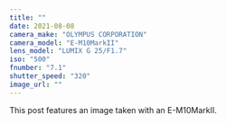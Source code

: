 ```yaml
---
title: ""
date: 2021-08-08
camera_make: "OLYMPUS CORPORATION"
camera_model: "E-M10MarkII"
lens_model: "LUMIX G 25/F1.7"
iso: "500"
fnumber: "7.1"
shutter_speed: "320"
image_url: ""
---
```


This post features an image taken with an E-M10MarkII.